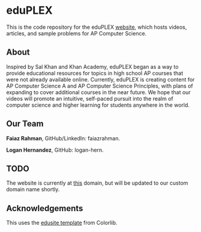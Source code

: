 # eduPLEX

This is the code repository for the eduPLEX [website](https://edu-plex.github.io/eduplex/), which hosts videos, articles, and sample problems for AP Computer Science.

## About

Inspired by Sal Khan and Khan Academy, eduPLEX began as a way to provide educational resources for topics in high school AP courses that were not already available online. Currently, eduPLEX is creating content for AP Computer Science A and AP Computer Science Principles, with plans of expanding to cover additional courses in the near future. We hope that our videos will promote an intuitive, self-paced pursuit into the realm of computer science and higher learning for students anywhere in the world.

## Our Team

**Faiaz Rahman**, GitHub/LinkedIn: faiazrahman.

**Logan Hernandez**, GitHub: logan-hern.

## TODO

The website is currently at [this](https://edu-plex.github.io/eduplex/) domain, but will be updated to our custom domain name shortly.

## Acknowledgements
This uses the [edusite template](https://colorlib.com/wp/template/edusite/) from Colorlib.
